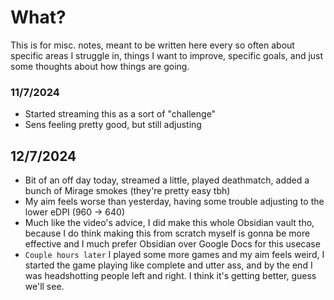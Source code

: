 # What?
This is for misc. notes, meant to be written here every so often about specific areas I struggle in, things I want to improve, specific goals, and just some thoughts about how things are going.
### 11/7/2024
- Started streaming this as a sort of "challenge"
- Sens feeling pretty good, but still adjusting
## 12/7/2024
- Bit of an off day today, streamed a little, played deathmatch, added a bunch of Mirage smokes (they're pretty easy tbh)
- My aim feels worse than yesterday, having some trouble adjusting to the lower eDPI (960 -> 640)
- Much like the video's advice, I did make this whole Obsidian vault tho, because I do think making this from scratch myself is gonna be more effective and I much prefer Obsidian over Google Docs for this usecase
- `Couple hours later` I played some more games and my aim feels weird, I started the game playing like complete and utter ass, and by the end I was headshotting people left and right. I think it's getting better, guess we'll see.